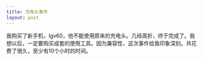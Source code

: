 ```yaml
---
title: 充电头事件
layout: post
---
```

我购买了新手机，lgv60，他不能使用原来的充电头。几经周折，终于完成了。我想以后，一定要购买成套的使用工具。因为兼容性，这次事件给我印象深刻。共花费了很久，至少有10个小时的时间。